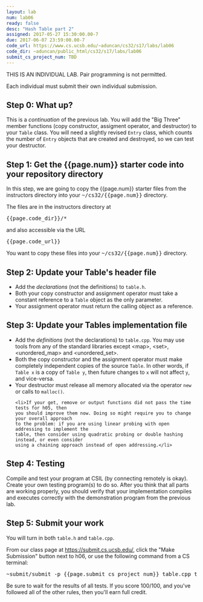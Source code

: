 ```yaml
---
layout: lab
num: lab06
ready: false
desc: "Hash Table part 2"
assigned: 2017-05-27 15:30:00.00-7
due: 2017-06-07 23:59:00.00-7
code_url: https://www.cs.ucsb.edu/~aduncan/cs32/s17/labs/lab06
code_dir: ~aduncan/public_html/cs32/s17/labs/lab06
submit_cs_project_num: TBD
---
```


<div style='display:none'>
https://ucsb-cs32-s17.github.io/lab/lab06/
</div>
THIS IS AN INDIVIDUAL LAB. Pair programming is not permitted.

Each individual must submit their own individual submission.

## Step 0: What up?

This is a <em>continuation</em> of the previous lab. You will add the "Big Three" member functions (copy constructor, assigment operator, and destructor) to your <code>Table</code> class. You will need a slightly revised <code>Entry</code> class, which counts the number of <code>Entry</code> objects that are created and destroyed, so we can test your destructor.

## Step 1: Get the {{page.num}} starter code into your repository directory 

In this step, we are going to copy the {{page.num}} starter files from the instructors directory into your <tt>~/cs32/{{page.num}}</tt> directory.

The files are in the instructors directory at 

<tt>{{page.code_dir}}/*</tt> 

and also accessible via the URL

<tt>{{page.code_url}}</tt> 

You want to copy these files into your <tt>~/cs32/{{page.num}}</tt> directory.

## Step 2: Update your Table's header file

<ul>
<li>Add the <em>declarations</em> (not the definitions) to <code>table.h</code>.</li>

<li>Both your copy constructor and 
  assignment  operator must take a constant reference to a <code>Table</code> object as the only parameter.</li>
  
  <li>Your assignment operator must return the calling object as a reference.</li>
</ul>

## Step 3: Update your Tables implementation file

<ul>

  <li>Add the <em>definitions</em> (not the declarations) to  <code>table.cpp</code>. You may use
  tools from any of the standard libraries except &lt;map&gt;, &lt;set&gt;, &lt;unordered_map&gt;
  and &lt;unordered_set&gt;.</li>
    
   <li>Both the copy constructor and the assignment operator must make completely
   independent copies of the source <code>Table</code>. In other words, if <code>Table x</code> is 
   a copy of <code>Table y</code>,
   then future changes to <code>x</code> will not affect <code>y</code>, and vice-versa.</li>
    
   <li>Your destructor must release all memory allocated via the operator <code>new</code> or calls 
  to <code>malloc()</code>.</li>

    <li>If your get, remove or output functions did not pass the time tests for h05, then
    you should improve them now. Doing so might require you to change your overall approach
    to the problem: if you are using linear probing with open addressing to implement the
    table, then consider using quadratic probing or double hashing instead, or even consider
    using a chaining approach instead of open addressing.</li>
 </ul>

## Step 4: Testing

  Compile and test your program at CSIL (by connecting remotely is okay).
  Create your own testing program(s) to do so. After you think that all parts are working properly,
  you should verify that your implementation compiles and executes correctly with the
  demonstration program from the previous lab.
  
  
## Step 5: Submit your work

   You will turn in both <code>table.h</code> and <code>table.cpp</code>.

From our class page at <a href="https://submit.cs.ucsb.edu/">https://submit.cs.ucsb.edu/</a>,
click the "Make Submission" button next to h06, or use the following command from a CS terminal:
  <pre>~submit/submit -p {{page.submit_cs_project_num}} table.cpp table.h</pre>
  
Be sure to wait for the results of all tests. If you score 100/100, and you've
followed all of the other rules, then you'll earn full credit.
 
